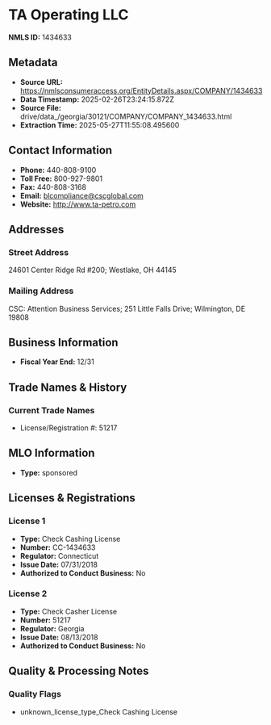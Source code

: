 # TA Operating LLC

**NMLS ID:** 1434633

## Metadata
- **Source URL:** https://nmlsconsumeraccess.org/EntityDetails.aspx/COMPANY/1434633
- **Data Timestamp:** 2025-02-26T23:24:15.872Z
- **Source File:** drive/data_/georgia/30121/COMPANY/COMPANY_1434633.html
- **Extraction Time:** 2025-05-27T11:55:08.495600

## Contact Information
- **Phone:** 440-808-9100
- **Toll Free:** 800-927-9801
- **Fax:** 440-808-3168
- **Email:** blcompliance@cscglobal.com
- **Website:** http://www.ta-petro.com

## Addresses
### Street Address
24601 Center Ridge Rd #200; Westlake, OH 44145

### Mailing Address
CSC: Attention Business Services; 251 Little Falls Drive; Wilmington, DE 19808

## Business Information
- **Fiscal Year End:** 12/31

## Trade Names & History
### Current Trade Names
- License/Registration #: 51217

## MLO Information
- **Type:** sponsored

## Licenses & Registrations

### License 1
- **Type:** Check Cashing License
- **Number:** CC-1434633
- **Regulator:** Connecticut
- **Issue Date:** 07/31/2018
- **Authorized to Conduct Business:** No

### License 2
- **Type:** Check Casher License
- **Number:** 51217
- **Regulator:** Georgia
- **Issue Date:** 08/13/2018
- **Authorized to Conduct Business:** No

## Quality & Processing Notes
### Quality Flags
- unknown_license_type_Check Cashing License
